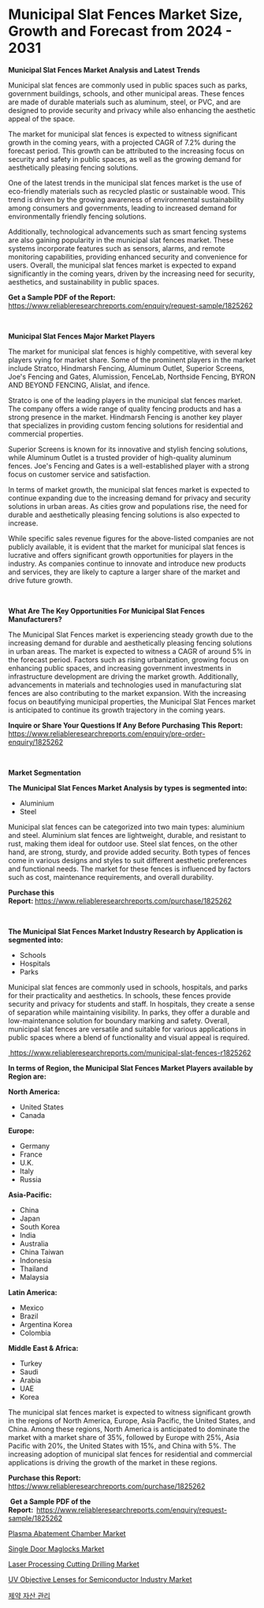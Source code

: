 <p><h1>Municipal Slat Fences Market Size, Growth and Forecast from 2024 - 2031</h1></p><p><strong>Municipal Slat Fences Market Analysis and Latest Trends</strong></p>
<p><p>Municipal slat fences are commonly used in public spaces such as parks, government buildings, schools, and other municipal areas. These fences are made of durable materials such as aluminum, steel, or PVC, and are designed to provide security and privacy while also enhancing the aesthetic appeal of the space.</p><p>The market for municipal slat fences is expected to witness significant growth in the coming years, with a projected CAGR of 7.2% during the forecast period. This growth can be attributed to the increasing focus on security and safety in public spaces, as well as the growing demand for aesthetically pleasing fencing solutions.</p><p>One of the latest trends in the municipal slat fences market is the use of eco-friendly materials such as recycled plastic or sustainable wood. This trend is driven by the growing awareness of environmental sustainability among consumers and governments, leading to increased demand for environmentally friendly fencing solutions.</p><p>Additionally, technological advancements such as smart fencing systems are also gaining popularity in the municipal slat fences market. These systems incorporate features such as sensors, alarms, and remote monitoring capabilities, providing enhanced security and convenience for users. Overall, the municipal slat fences market is expected to expand significantly in the coming years, driven by the increasing need for security, aesthetics, and sustainability in public spaces.</p></p>
<p><strong>Get a Sample PDF of the Report:&nbsp;</strong> <a href="https://www.reliableresearchreports.com/enquiry/request-sample/1825262">https://www.reliableresearchreports.com/enquiry/request-sample/1825262</a></p>
<p>&nbsp;</p>
<p><strong>Municipal Slat Fences Major Market Players</strong></p>
<p><p>The market for municipal slat fences is highly competitive, with several key players vying for market share. Some of the prominent players in the market include Stratco, Hindmarsh Fencing, Aluminum Outlet, Superior Screens, Joe's Fencing and Gates, Alumission, FenceLab, Northside Fencing, BYRON AND BEYOND FENCING, Alislat, and ifence.</p><p>Stratco is one of the leading players in the municipal slat fences market. The company offers a wide range of quality fencing products and has a strong presence in the market. Hindmarsh Fencing is another key player that specializes in providing custom fencing solutions for residential and commercial properties.</p><p>Superior Screens is known for its innovative and stylish fencing solutions, while Aluminum Outlet is a trusted provider of high-quality aluminum fences. Joe's Fencing and Gates is a well-established player with a strong focus on customer service and satisfaction.</p><p>In terms of market growth, the municipal slat fences market is expected to continue expanding due to the increasing demand for privacy and security solutions in urban areas. As cities grow and populations rise, the need for durable and aesthetically pleasing fencing solutions is also expected to increase.</p><p>While specific sales revenue figures for the above-listed companies are not publicly available, it is evident that the market for municipal slat fences is lucrative and offers significant growth opportunities for players in the industry. As companies continue to innovate and introduce new products and services, they are likely to capture a larger share of the market and drive future growth.</p></p>
<p>&nbsp;</p>
<p><strong>What Are The Key Opportunities For Municipal Slat Fences Manufacturers?</strong></p>
<p><p>The Municipal Slat Fences market is experiencing steady growth due to the increasing demand for durable and aesthetically pleasing fencing solutions in urban areas. The market is expected to witness a CAGR of around 5% in the forecast period. Factors such as rising urbanization, growing focus on enhancing public spaces, and increasing government investments in infrastructure development are driving the market growth. Additionally, advancements in materials and technologies used in manufacturing slat fences are also contributing to the market expansion. With the increasing focus on beautifying municipal properties, the Municipal Slat Fences market is anticipated to continue its growth trajectory in the coming years.</p></p>
<p><strong>Inquire or Share Your Questions If Any Before Purchasing This Report:</strong> <a href="https://www.reliableresearchreports.com/enquiry/pre-order-enquiry/1825262">https://www.reliableresearchreports.com/enquiry/pre-order-enquiry/1825262</a></p>
<p>&nbsp;</p>
<p><strong>Market Segmentation</strong></p>
<p><strong>The Municipal Slat Fences Market Analysis by types is segmented into:</strong></p>
<p><ul><li>Aluminium</li><li>Steel</li></ul></p>
<p><p>Municipal slat fences can be categorized into two main types: aluminium and steel. Aluminium slat fences are lightweight, durable, and resistant to rust, making them ideal for outdoor use. Steel slat fences, on the other hand, are strong, sturdy, and provide added security. Both types of fences come in various designs and styles to suit different aesthetic preferences and functional needs. The market for these fences is influenced by factors such as cost, maintenance requirements, and overall durability.</p></p>
<p><strong>Purchase this Report:&nbsp;</strong><a href="https://www.reliableresearchreports.com/purchase/1825262">https://www.reliableresearchreports.com/purchase/1825262</a></p>
<p>&nbsp;</p>
<p><strong>The Municipal Slat Fences Market Industry Research by Application is segmented into:</strong></p>
<p><ul><li>Schools</li><li>Hospitals</li><li>Parks</li></ul></p>
<p><p>Municipal slat fences are commonly used in schools, hospitals, and parks for their practicality and aesthetics. In schools, these fences provide security and privacy for students and staff. In hospitals, they create a sense of separation while maintaining visibility. In parks, they offer a durable and low-maintenance solution for boundary marking and safety. Overall, municipal slat fences are versatile and suitable for various applications in public spaces where a blend of functionality and visual appeal is required.</p></p>
<p><a href="https://www.reliableresearchreports.com/municipal-slat-fences-r1825262">&nbsp;https://www.reliableresearchreports.com/municipal-slat-fences-r1825262</a></p>
<p><strong>In terms of Region, the Municipal Slat Fences Market Players available by Region are:</strong></p>
<p>
    <p> <strong> North America: </strong>
        <ul>
            <li>United States</li>
            <li>Canada</li>
        </ul>
        </p> 
    <p> <strong> Europe: </strong>
        <ul>
            <li>Germany</li>
            <li>France</li>
            <li>U.K.</li>
            <li>Italy</li>
            <li>Russia</li>
        </ul>
        </p> 
    <p> <strong> Asia-Pacific: </strong>
        <ul>
            <li>China</li>
            <li>Japan</li>
            <li>South Korea</li>
            <li>India</li>
            <li>Australia</li>
            <li>China Taiwan</li>
            <li>Indonesia</li>
            <li>Thailand</li>
            <li>Malaysia</li>
        </ul>
        </p> 
    <p> <strong> Latin America: </strong>
        <ul>
            <li>Mexico</li>
            <li>Brazil</li>
            <li>Argentina Korea</li>
            <li>Colombia</li>
        </ul>
        </p> 
    <p> <strong> Middle East & Africa: </strong>
        <ul>
            <li>Turkey</li>
            <li>Saudi</li>
            <li>Arabia</li>
            <li>UAE</li>
            <li>Korea</li>
        </ul>
    </p>
    </p>
<p><p>The municipal slat fences market is expected to witness significant growth in the regions of North America, Europe, Asia Pacific, the United States, and China. Among these regions, North America is anticipated to dominate the market with a market share of 35%, followed by Europe with 25%, Asia Pacific with 20%, the United States with 15%, and China with 5%. The increasing adoption of municipal slat fences for residential and commercial applications is driving the growth of the market in these regions.</p></p>
<p><strong>Purchase this Report: </strong><a href="https://www.reliableresearchreports.com/purchase/1825262">https://www.reliableresearchreports.com/purchase/1825262</a></p>
<p>&nbsp;<strong>Get a Sample PDF of the Report:&nbsp;&nbsp;</strong><a href="https://www.reliableresearchreports.com/enquiry/request-sample/1825262">https://www.reliableresearchreports.com/enquiry/request-sample/1825262</a></p>
<p><strong></strong></p>
<p><p><a href="https://github.com/maesanjaya8/Market-Research-Report-List-1/blob/main/plasma-abatement-chamber-market.md">Plasma Abatement Chamber Market</a></p><p><a href="https://github.com/lorenzaSchmeler/Market-Research-Report-List-2/blob/main/single-door-maglocks-market.md">Single Door Maglocks Market</a></p><p><a href="https://github.com/AdrianaPaucek2023/Market-Research-Report-List-2/blob/main/laser-processing-cutting-drilling-market.md">Laser Processing Cutting Drilling Market</a></p><p><a href="https://github.com/ruddyyedelwadw/Market-Research-Report-List-3/blob/main/uv-objective-lenses-for-semiconductor-industry-market.md">UV Objective Lenses for Semiconductor Industry Market</a></p><p><a href="https://github.com/nigaleamar09/Market-Research-Report-List-2/blob/main/350848670840.md">제약 자산 관리</a></p></p>